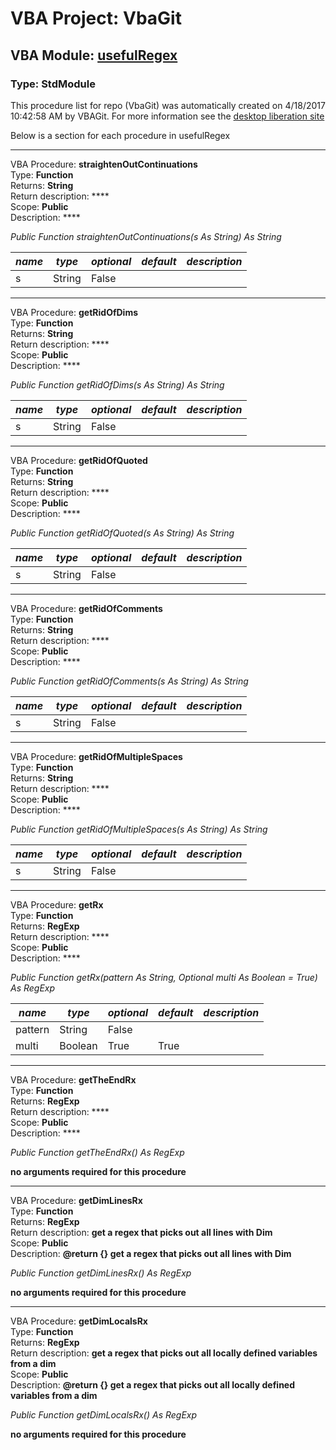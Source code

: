 # VBA Project: **VbaGit**
## VBA Module: **[usefulRegex](/libraries/usefulRegex.vba "source is here")**
### Type: StdModule  

This procedure list for repo (VbaGit) was automatically created on 4/18/2017 10:42:58 AM by VBAGit.
For more information see the [desktop liberation site](http://ramblings.mcpher.com/Home/excelquirks/drivesdk/gettinggithubready "desktop liberation")

Below is a section for each procedure in usefulRegex

---
VBA Procedure: **straightenOutContinuations**  
Type: **Function**  
Returns: **String**  
Return description: ****  
Scope: **Public**  
Description: ****  

*Public Function straightenOutContinuations(s As String) As String*  

*name*|*type*|*optional*|*default*|*description*
---|---|---|---|---
s|String|False||


---
VBA Procedure: **getRidOfDims**  
Type: **Function**  
Returns: **String**  
Return description: ****  
Scope: **Public**  
Description: ****  

*Public Function getRidOfDims(s As String) As String*  

*name*|*type*|*optional*|*default*|*description*
---|---|---|---|---
s|String|False||


---
VBA Procedure: **getRidOfQuoted**  
Type: **Function**  
Returns: **String**  
Return description: ****  
Scope: **Public**  
Description: ****  

*Public Function getRidOfQuoted(s As String) As String*  

*name*|*type*|*optional*|*default*|*description*
---|---|---|---|---
s|String|False||


---
VBA Procedure: **getRidOfComments**  
Type: **Function**  
Returns: **String**  
Return description: ****  
Scope: **Public**  
Description: ****  

*Public Function getRidOfComments(s As String) As String*  

*name*|*type*|*optional*|*default*|*description*
---|---|---|---|---
s|String|False||


---
VBA Procedure: **getRidOfMultipleSpaces**  
Type: **Function**  
Returns: **String**  
Return description: ****  
Scope: **Public**  
Description: ****  

*Public Function getRidOfMultipleSpaces(s As String) As String*  

*name*|*type*|*optional*|*default*|*description*
---|---|---|---|---
s|String|False||


---
VBA Procedure: **getRx**  
Type: **Function**  
Returns: **RegExp**  
Return description: ****  
Scope: **Public**  
Description: ****  

*Public Function getRx(pattern As String, Optional multi As Boolean = True) As RegExp*  

*name*|*type*|*optional*|*default*|*description*
---|---|---|---|---
pattern|String|False||
multi|Boolean|True| True|


---
VBA Procedure: **getTheEndRx**  
Type: **Function**  
Returns: **RegExp**  
Return description: ****  
Scope: **Public**  
Description: ****  

*Public Function getTheEndRx() As RegExp*  

**no arguments required for this procedure**


---
VBA Procedure: **getDimLinesRx**  
Type: **Function**  
Returns: **RegExp**  
Return description: **get a regex that picks out all lines with Dim**  
Scope: **Public**  
Description: **@return {} get a regex that picks out all lines with Dim**  

*Public Function getDimLinesRx() As RegExp*  

**no arguments required for this procedure**


---
VBA Procedure: **getDimLocalsRx**  
Type: **Function**  
Returns: **RegExp**  
Return description: **get a regex that picks out all locally defined variables from a dim**  
Scope: **Public**  
Description: **@return {} get a regex that picks out all locally defined variables from a dim**  

*Public Function getDimLocalsRx() As RegExp*  

**no arguments required for this procedure**

